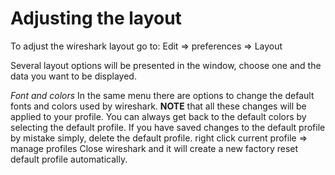# **Adjusting the layout**

To adjust the wireshark layout go to:
Edit => preferences => Layout

Several layout options will be presented in the window, choose one and the
data you want to be displayed.

*Font and colors* In the same menu there are options to change the default 
fonts and colors used by wireshark. **NOTE** that all these changes will be 
applied to your profile. You can always get back to the default colors by 
selecting the default profile. If you have saved changes to the default 
profile by mistake simply, delete the default profile.
	right click current profile => manage profiles
Close wireshark and it will create a new factory reset default profile 
automatically.
